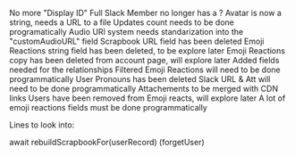 No more "Display ID"
Full Slack Member no longer has a ?
Avatar is now a string, needs a URL to a file
Updates count needs to be done programatically
Audio URl system needs standarization into the "customAudioURL" field
Scrapbook URL field has been deleted
Emoji Reactions string field has been deleted, to be explore later
Emoji Reactions copy has been deleted from account page, will explore later 
Added fields needed for the relationships
Filtered Emoji Reactions will need to be done programmatically
User Pronouns has been deleted
Slack URL & Att will need to be done programmatically
Attachements to be merged with CDN links
Users have been removed from Emoji reacts, will explore later
A lot of emoji reactions fields must be done programmatically

Lines to look into:

await rebuildScrapbookFor(userRecord) (forgetUser)
